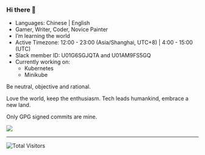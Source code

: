 ### Hi there 👋

- Languages: Chinese | English
- Gamer, Writer, Coder, Novice Painter
- I’m learning the world
- Active Timezone: 12:00 - 23:00 (Asia/Shanghai, UTC+8) | 4:00 - 15:00 (UTC)
- Slack member ID: U01G6SGJQTA and U01AM9FS5GQ
- Currently working on:
  - Kubernetes
  - Minikube

Be neutral, objective and rational.

Love the world, keep the enthusiasm. Tech leads humankind, embrace a new land.

Only GPG signed commits are mine.

![](https://github-readme-stats.vercel.app/api?username=lingsamuel&show_icons=true)

---

![Total Visitors](https://visitor-badge.glitch.me/badge?page_id=lingsamuel.lingsamuel)

<!--
**lingsamuel/lingsamuel** is a ✨ _special_ ✨ repository because its `README.md` (this file) appears on your GitHub profile.

Here are some ideas to get you started:

- 🔭 I’m currently working on ...
- 🌱 I’m currently learning ...
- 👯 I’m looking to collaborate on ...
- 🤔 I’m looking for help with ...
- 💬 Ask me about ...
- 📫 How to reach me: ...
- 😄 Pronouns: ...
- ⚡ Fun fact: ...
-->
